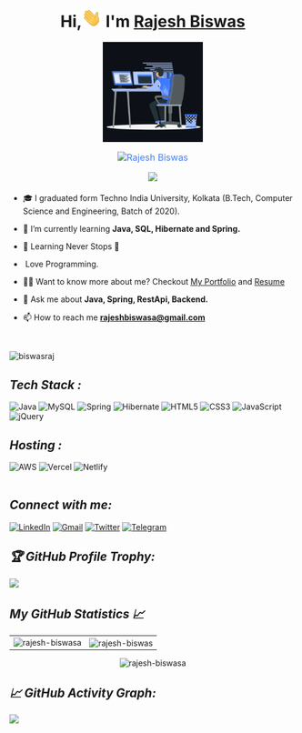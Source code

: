 <h1 align="center"> Hi,<img style="width: 35px;" src="https://raw.githubusercontent.com/ABSphreak/ABSphreak/master/gifs/Hi.gif" alt=""> I'm <a href="https://www.linkedin.com/in/rajesh-biswasa/" target="_blank"> Rajesh Biswas </a></h1>
<!-- <h3 align="center"> <img src="https://readme-typing-svg.herokuapp.com?color=00FFFF&lines=Java+Backend+Developer+%3A)" /> </h3> -->

<p align="center"><img src="animation.gif" width="35%"></p>
<div style=" font-size: medium; color: #447ff7" align=center>

  <img src="https://readme-typing-svg.herokuapp.com?font=Kaushan+Script&size=40&duration=3500&color=447FF7&background=FFFFFF00&center=true&vCenter=true&width=650&height=55&lines=I+am+a+Software+Developer+%F0%9F%A7%91%F0%9F%8F%BB%E2%80%8D%F0%9F%92%BB;Java+Backend+Developer+%E2%9A%99%EF%B8%8F" alt="Rajesh Biswas" width="650" height="55">

<p  align="center">
<img src="https://user-images.githubusercontent.com/73097560/115834477-dbab4500-a447-11eb-908a-139a6edaec5c.gif">   
 </div>

- 🎓 I graduated form Techno India University, Kolkata (B.Tech, Computer Science and Engineering, Batch of 2020).
- 🌱 I’m currently learning **Java, SQL, Hibernate and Spring.**
- 🌱 Learning Never Stops 🚀
-  <img width="16" src="https://about.gitlab.com/images/blogimages/GitLab-Dev.png" alt="" /> Love Programming.

- 👨‍💻 Want to know more about me? Checkout [My Portfolio](https://rajesh-biswasa.github.io/) and [Resume](https://drive.google.com/file/d/1yp574O0eBi2LrsqJ0pPQqnKmiDI3AKJQ/view)

- 💬 Ask me about **Java, Spring, RestApi, Backend.**

- 📫 How to reach me **rajeshbiswasa@gmail.com**

<br>
<p align="left"> <img src="https://komarev.com/ghpvc/?username=rajesh-biswasa&label=Profile%20views&color=0e75b6&style=flat" alt="biswasraj" /> </p>


<!-- <h3 align="left"><i>Web Tech Stack :</i></h3> -->
<h2 align="left"><i>Tech Stack :</i></h2>
<div align="left">
<!-- <img alt="Java" src="https://img.shields.io/badge/java-%23ED8B00.svg?style=for-the-badge&logo=java&logoColor=white"/> -->
<img alt="Java" src="https://img.shields.io/badge/java-f89820.svg?style=for-the-badge&logo=java&logoColor=white"/>
<img alt="MySQL" src="https://img.shields.io/badge/MySql-00758f?style=for-the-badge&logo=mysql&logoColor=white"/>
<img alt="Spring" src="https://img.shields.io/badge/spring-%f6b9ad.svg?style=for-the-badge&logo=spring&logoColor=white"/>
<img alt="Hibernate" src="https://img.shields.io/badge/Hibernate-716a47.svg?style=for-the-badge&logo=hibernate&logoColor=white"/>
<img alt="HTML5" src="https://img.shields.io/badge/html5-%23E34F26.svg?style=for-the-badge&logo=html5&logoColor=white"/>
<img alt="CSS3" src="https://img.shields.io/badge/css3-%231572B6.svg?style=for-the-badge&logo=css3&logoColor=white"/> 
<img alt="JavaScript" src="https://img.shields.io/badge/javascript-%23323330.svg?style=for-the-badge&logo=javascript&logoColor=%23F7DF1E"/>
<img alt="jQuery" src="https://img.shields.io/badge/jquery-%230769AD.svg?style=for-the-badge&logo=jquery&logoColor=white"/> 
</div>



<!-- <h3 align="left">Hosting :</h3> -->
<h2 align="left"><i>Hosting :</i></h2>
<div align="left">
  <img alt="AWS" src="https://img.shields.io/badge/Amazon_AWS-FF9900?style=for-the-badge&logo=amazonaws&logoColor=white"/>
  <img alt="Vercel" src="https://img.shields.io/badge/Vercel-000000?style=for-the-badge&logo=vercel&logoColor=white"/>
  <img alt="Netlify" src="https://img.shields.io/badge/Netlify-00C7B7?style=for-the-badge&logo=netlify&logoColor=white"/>
</div><br/>


<!-- <h3 align="left">Connect with me:</h3> -->
<h2 align="left"><i>Connect with me:</i></h2>
<div align="left">
  <a href="https://www.linkedin.com/in/rajesh-biswasa/"><img alt="LinkedIn" src="https://img.shields.io/badge/linkedin-%230077B5.svg?style=for-the-badge&logo=linkedin&logoColor=white"/></a>
  <a href="mailto:rajeshbiswasa@gmail.com"><img alt="Gmail" src="https://img.shields.io/badge/Gmail-D14836?style=for-the-badge&logo=gmail&logoColor=white"/></a>
   <a href="https://twitter.com/r_ajeshbiswas"><img alt="Twitter" src="https://img.shields.io/badge/Twitter-1DA1F2?style=for-the-badge&logo=twitter&logoColor=white"/></a>
  <a href="https://t.me/r_ajeshbiswas"><img alt="Telegram" src="https://img.shields.io/badge/Telegram-2CA5E0?style=for-the-badge&logo=telegram&logoColor=white" /></a>
</div>

<!-- Profile Trophy -->
<h2 align="left"><i>🏆 GitHub Profile Trophy:</i></h2>
<a href="https://github.com/ryo-ma/github-profile-trophy">
  <img width=800 src="https://github-profile-trophy.vercel.app/?username=rajesh-biswasa&column=8&theme=darkhub&no-frame=true&no-bg=true"/>
</a>

<h2 align="left"><i>My GitHub Statistics 📈</i></h2>

<table>
  <tr>
    <td><img src="https://github-readme-stats.vercel.app/api?username=rajesh-biswasa&show_icons=true&theme=dark&locale=en" alt="rajesh-biswasa" /></td>
    <td><img align="center" src="https://github-readme-streak-stats.herokuapp.com/?user=rajesh-biswasa&theme=dark" alt="rajesh-biswas" /></td>
  
  </tr>
</table>

<div align="center">
  <img src="https://github-readme-stats.vercel.app/api/top-langs?username=rajesh-biswasa&show_icons=true&theme=dark&locale=en&layout=compact" alt="rajesh-biswasa" />
  </div>
<!--   GitHub stats graph -->
<h2 align="left"><i>📈 GitHub Activity Graph:</i></h2>
   <img src="https://activity-graph.herokuapp.com/graph?username=rajesh-biswasa&theme=github" />

